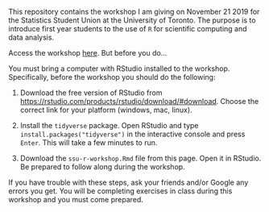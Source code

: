 This repository contains the workshop I am giving on November 21 2019
for the Statistics Student Union at the University of Toronto. The purpose is
to introduce first year students to the use of `R` for scientific computing
and data analysis.

Access the workshop [here](https://awstringer1.github.io/ssu-r-workshop/ssu-r-workshop.html). But before you do...

You must bring a computer with RStudio installed to the workshop. Specifically, before the workshop you should do the following:

1. Download the free version of RStudio from https://rstudio.com/products/rstudio/download/#download. Choose the correct link for your platform (windows, mac, linux).

1. Install the `tidyverse` package. Open RStudio and type `install.packages("tidyverse")` in the interactive console and press `Enter`. This will take a few minutes to run.

1. Download the `ssu-r-workshop.Rmd` file from this page. Open it in RStudio. Be prepared to follow along during the workshop.

If you have trouble with these steps, ask your friends and/or Google any errors you get. You will be completing exercises in class during this workshop and you must come prepared.

